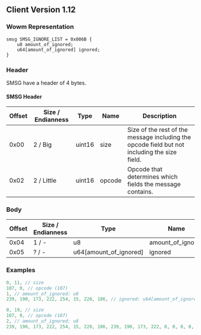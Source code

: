## Client Version 1.12

### Wowm Representation
```rust,ignore
smsg SMSG_IGNORE_LIST = 0x006B {
    u8 amount_of_ignored;
    u64[amount_of_ignored] ignored;
}
```
### Header
SMSG have a header of 4 bytes.

#### SMSG Header
| Offset | Size / Endianness | Type   | Name   | Description |
| ------ | ----------------- | ------ | ------ | ----------- |
| 0x00   | 2 / Big           | uint16 | size   | Size of the rest of the message including the opcode field but not including the size field.|
| 0x02   | 2 / Little        | uint16 | opcode | Opcode that determines which fields the message contains.|

### Body

| Offset | Size / Endianness | Type | Name | Description | Comment |
| ------ | ----------------- | ---- | ---- | ----------- | ------- |
| 0x04 | 1 / - | u8 | amount_of_ignored |  |  |
| 0x05 | ? / - | u64[amount_of_ignored] | ignored |  |  |

### Examples
```c
0, 11, // size
107, 0, // opcode (107)
1, // amount_of_ignored: u8
239, 190, 173, 222, 254, 15, 220, 186, // ignored: u64[amount_of_ignored]
```
```c
0, 19, // size
107, 0, // opcode (107)
2, // amount_of_ignored: u8
239, 190, 173, 222, 254, 15, 220, 186, 239, 190, 173, 222, 0, 0, 0, 0, // ignored: u64[amount_of_ignored]
```
